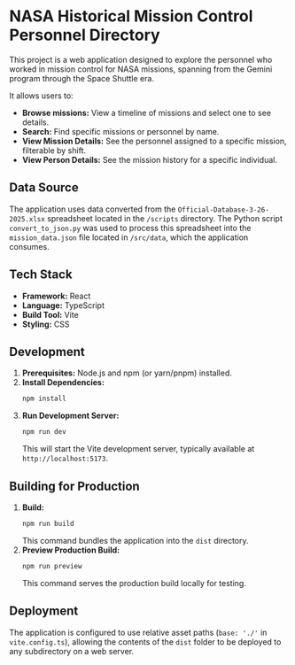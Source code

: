 # NASA Historical Mission Control Personnel Directory

This project is a web application designed to explore the personnel who worked in mission control for NASA missions, spanning from the Gemini program through the Space Shuttle era.

It allows users to:

- **Browse missions:** View a timeline of missions and select one to see details.
- **Search:** Find specific missions or personnel by name.
- **View Mission Details:** See the personnel assigned to a specific mission, filterable by shift.
- **View Person Details:** See the mission history for a specific individual.

## Data Source

The application uses data converted from the `Official-Database-3-26-2025.xlsx` spreadsheet located in the `/scripts` directory. The Python script `convert_to_json.py` was used to process this spreadsheet into the `mission_data.json` file located in `/src/data`, which the application consumes.

## Tech Stack

- **Framework:** React
- **Language:** TypeScript
- **Build Tool:** Vite
- **Styling:** CSS

## Development

1.  **Prerequisites:** Node.js and npm (or yarn/pnpm) installed.
2.  **Install Dependencies:**
    ```bash
    npm install
    ```
3.  **Run Development Server:**
    ```bash
    npm run dev
    ```
    This will start the Vite development server, typically available at `http://localhost:5173`.

## Building for Production

1.  **Build:**
    ```bash
    npm run build
    ```
    This command bundles the application into the `dist` directory.
2.  **Preview Production Build:**
    ```bash
    npm run preview
    ```
    This command serves the production build locally for testing.

## Deployment

The application is configured to use relative asset paths (`base: './'` in `vite.config.ts`), allowing the contents of the `dist` folder to be deployed to any subdirectory on a web server.
